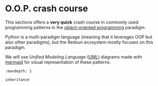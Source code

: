 # O.O.P. crash course

This sections offers a **very quick** crash course in commonly used programming patterns in the [object-oriented programming] paradigm.

Python is a multi-paradigm language (meaning that it leverages OOP but also other paradigms), but the Redsun ecosystem mostly focuses on this paradigm.

We will use _Unified Modeling Language_ ([UML]) diagrams made with [mermaid] for visual representation of these patterns.

```{toctree}
:maxdepth: 1

inheritance
```

[object-oriented programming]: https://en.wikipedia.org/wiki/Object-oriented_programming
[uml]: https://en.wikipedia.org/wiki/Unified_Modeling_Language
[mermaid]: https://mermaid.js.org/

